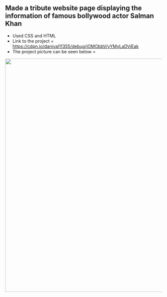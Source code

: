 
## Made a tribute website page displaying the information of famous bollywood actor Salman Khan
- Used CSS and HTML 
- Link to the project = https://cdpn.io/daniyal11355/debug/jOMObbV/yYMyLaDVjEak
- The project picture can be seen below = 


<p align = "center"> 
<img src="https://github.com/aqib-javed1119/aqib-javed1119/blob/main/Web%20development%20projects/Responsive%20Web%20design%20projects/Tribute%20page/src/img.png " width="750" height="750" />
